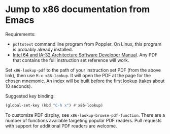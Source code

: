 # Jump to x86 documentation from Emacs

Requirements:

* `pdftotext` command line program from Poppler. On Linux, this
  program is probably already installed.
* [Intel 64 and IA-32 Architecture Software Developer Manual][pdf].
  Any PDF that contains the full instruction set reference will work.

Set `x86-lookup-pdf` to the path of your instruction set PDF (from the
above link), then use `M-x x86-lookup`. It will open the PDF at the
page for the chosen mnemonic. An index will be built before the first
lookup (takes about 10 seconds).

Suggested key binding:

~~~el
(global-set-key (kbd "C-h x") #'x86-lookup)
~~~

To customize PDF display, see `x86-lookup-browse-pdf-function`. There
are a number of functions available targeting popular PDF readers.
Pull requests with support for additional PDF readers are welcome.


[pdf]: http://www.intel.com/content/www/us/en/processors/architectures-software-developer-manuals.html
